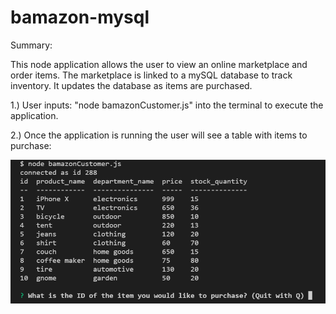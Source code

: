# bamazon-mysql


Summary:

This node application allows the user to view an online marketplace and order items. The marketplace is linked to a mySQL database to track inventory. It updates the database as items are purchased.

1.) User inputs: "node bamazonCustomer.js" into the terminal to execute the application.

2.) Once the application is running the user will see a table with items to purchase:

![Image 1](/images/capture1.png)





